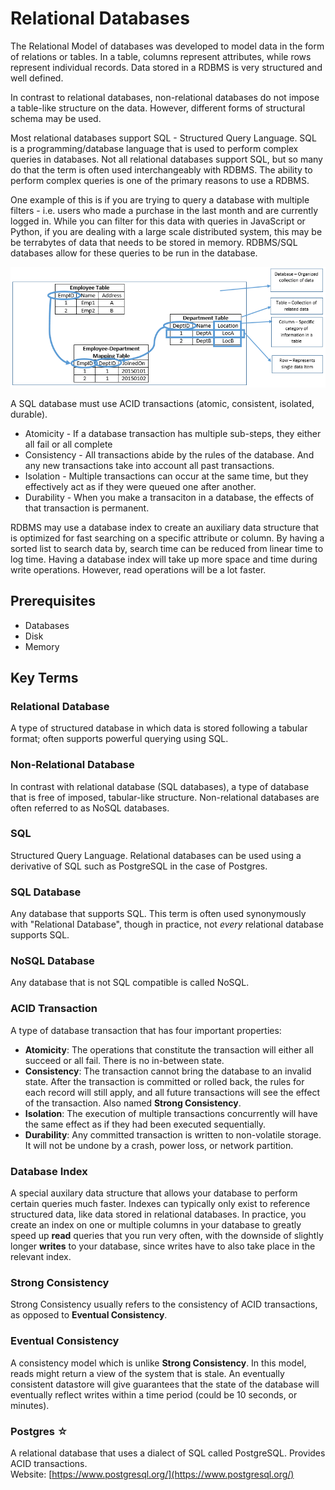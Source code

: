 # Relational Databases
The Relational Model of databases was developed to model data in the form of relations or tables. In a table, columns represent attributes, while rows represent individual records. Data stored in a RDBMS is very structured and well defined. 

In contrast to relational databases, non-relational databases do not impose a table-like structure on the data. However, different forms of structural schema may be used. 

Most relational databases support SQL - Structured Query Language. SQL is a programming/database language that is used to perform complex queries in databases. Not all relational databases support SQL, but so many do that the term is often used interchangeably with RDBMS. The ability to perform complex queries is one of the primary reasons to use a RDBMS.

One example of this is if you are trying to query a database with multiple filters - i.e. users who made a purchase in the last month and are currently logged in. While you can filter for this data with queries in JavaScript or Python, if you are dealing with a large scale distributed system, this may be be terrabytes of data that needs to be stored in memory. RDBMS/SQL databases allow for these queries to be run in the database.

![RDBMS Diagram](./RDBMS_diagram.png)

A SQL database must use ACID transactions (atomic, consistent, isolated, durable).
* Atomicity - If a database transaction has multiple sub-steps, they either all fail or all complete
* Consistency - All transactions abide by the rules of the database. And any new transactions take into account all past transactions.
* Isolation - Multiple transactions can occur at the same time, but they effectively act as if they were queued one after another.
* Durability - When you make a transaciton in a database, the effects of that transaction is permanent. 

RDBMS may use a database index to create an auxiliary data structure that is optimized for fast searching on a specific attribute or column. By having a sorted list to search data by, search time can be reduced from linear time to log time. Having a database index will take up more space and time during write operations. However, read operations will be a lot faster.

## Prerequisites
* Databases
* Disk
* Memory

## Key Terms  
### Relational Database  
A type of structured database in which data is stored following a tabular format; often supports powerful querying using SQL.  

### Non-Relational Database  
In contrast with relational database (SQL databases), a type of database that is free of imposed, tabular-like structure. Non-relational databases are often referred to as NoSQL databases.  

### SQL  
Structured Query Language. Relational databases can be used using a derivative of SQL such as PostgreSQL in the case of Postgres.  

### SQL Database  
Any database that supports SQL. This term is often used synonymously with "Relational Database", though in practice, not _every_ relational database supports SQL.  

### NoSQL Database  
Any database that is not SQL compatible is called NoSQL.  

### ACID Transaction  
A type of database transaction that has four important properties:  
* __Atomicity__: The operations that constitute the transaction will either all succeed or all fail. There is no in-between state.
* __Consistency__: The transaction cannot bring the database to an invalid state. After the transaction is committed or rolled back, the rules for each record will still apply, and all future transactions will see the effect of the transaction. Also named __Strong Consistency__.  
* __Isolation__: The execution of multiple transactions concurrently will have the same effect as if they had been executed sequentially.
* __Durability__: Any committed transaction is written to non-volatile storage. It will not be undone by a crash, power loss, or network partition.  

### Database Index  
A special auxilary data structure that allows your database to perform certain queries much faster. Indexes can typically only exist to reference structured data, like data stored in relational databases. In practice, you create an index on one or multiple columns in your database to greatly speed up __read__ queries that you run very often, with the downside of slightly longer __writes__ to your database, since writes have to also take place in the relevant index.  

### Strong Consistency  
Strong Consistency usually refers to the consistency of ACID transactions, as opposed to __Eventual Consistency__.

### Eventual Consistency  
A consistency model which is unlike __Strong Consistency__. In this model, reads might return a view of the system that is stale. An eventually consistent datastore will give guarantees that the state of the database will eventually reflect writes within a time period (could be 10 seconds, or minutes).

### Postgres ☆  
A relational database that uses a dialect of SQL called PostgreSQL. Provides ACID transactions.  
Website: [https://www.postgresql.org/](https://www.postgresql.org/)